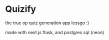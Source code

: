 # Quizify
the true op quiz generation app lessgo :)

made with next.js flask, and postgres sql (neon)
